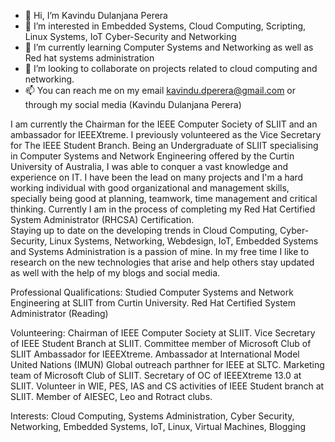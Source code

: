 - 👋 Hi, I’m Kavindu Dulanjana Perera
- 👀 I’m interested in Embedded Systems, Cloud Computing, Scripting, Linux Systems, IoT Cyber-Security and Networking 
- 🌱 I’m currently learning Computer Systems and Networking as well as Red hat systems administration
- 💞️ I’m looking to collaborate on projects related to cloud computing and networking.
- 📫 You can reach me on my email kavindu.dperera@gmail.com or through my social media (Kavindu Dulanjana Perera)

I am currently the Chairman for the IEEE Computer Society of SLIIT and an ambassador for IEEEXtreme. 
I previously volunteered as the Vice Secretary for The IEEE Student Branch. 
Being an Undergraduate of SLIIT specialising in Computer Systems and Network Engineering offered by the Curtin University of Australia, 
I was able to conquer a vast knowledge and experience on IT. 
I have been the lead on many projects and I'm a hard working individual with good organizational and management skills, 
specially being good at planning, teamwork, time management and critical thinking. 
Currently I am in the process of completing my Red Hat Certified System Administrator (RHCSA) Certification.  
Staying up to date on the developing trends in Cloud Computing, Cyber-Security, Linux Systems, Networking, Webdesign, IoT, Embedded Systems and Systems Administration is a passion of mine. 
In my free time I like to research on the new technologies that arise and help others stay updated as well with the help of my blogs and social media.

Professional Qualifications:
Studied Computer Systems and Network Engineering at SLIIT from Curtin University.
Red Hat Certified System Administrator (Reading)


Volunteering:
Chairman of IEEE Computer Society at SLIIT.
Vice Secretary of IEEE Student Branch at SLIIT.
Committee member of Microsoft Club of SLIIT
Ambassador for IEEEXtreme.
Ambassador at International Model United Nations (IMUN)
Global outreach parthner for IEEE at SLTC.
Marketing team of Microsoft Club of SLIIT.
Secretary of OC of IEEEXtreme 13.0 at SLIIT.
Volunteer in WIE, PES, IAS and CS activities of IEEE Student branch at SLIIT.
Member of AIESEC, Leo and Rotract clubs.

Interests:
Cloud Computing, Systems Administration, Cyber Security, Networking, Embedded Systems, IoT, Linux, Virtual Machines, Blogging

